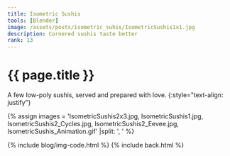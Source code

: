 ```yaml
---
title: Isometric Sushis
tools: [Blender]
image: /assets/posts/isometric_suhis/IsometricSushis1x1.jpg
description: Cornered sushis taste better
rank: 13
---
```


# {{ page.title }}
A few low-poly sushis, served and prepared with love.
{:style="text-align: justify"}

{% assign images = 'IsometricSushis2x3.jpg, IsometricSushis1.jpg, IsometricSushis2_Cycles.jpg, IsometricSushis2_Eevee.jpg, IsometricSushis_Animation.gif'  |split: ', ' %}

{% include blog/img-code.html %}
{% include back.html %}
